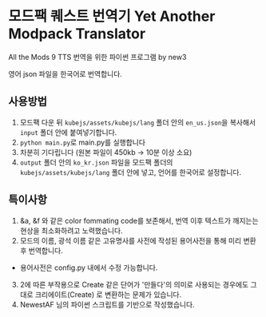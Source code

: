 # 모드팩 퀘스트 번역기 Yet Another Modpack Translator
All the Mods 9 TTS 번역을 위한 파이썬 프로그램 by new3

영어 json 파일을 한국어로 번역합니다.

## 사용방법
1. 모드팩 다운 뒤 `kubejs/assets/kubejs/lang` 폴더 안의 `en_us.json`을 복사해서 `input` 폴더 안에 붙여넣기합니다.
2. `python main.py`로 main.py를 실행합니다
3. 차분히 기다립니다 (원본 파일이 450kb -> 10분 이상 소요)
4. `output` 폴더 안의 `ko_kr.json` 파일을 모드팩 폴더의 `kubejs/assets/kubejs/lang` 폴더 안에 넣고, 언어를 한국어로 설정합니다.

## 특이사항
1. &a, &f 와 같은 color fommating code를 보존해서, 번역 이후 텍스트가 깨지는는 현상을 최소화하려고 노력했습니다.
2. 모드의 이름, 광석 이름 같은 고유명사를 사전에 작성된 용어사전을 통해 미리 변환 후 번역합니다.
 - 용어사전은 config.py 내에서 수정 가능합니다.
3. 2에 따른 부작용으로 Create 같은 단어가 '만들다'의 의미로 사용되는 경우에도 그대로 크리에이트(Create) 로 변환하는 문제가 있습니다.
4. NewestAF 님의 파이썬 스크립트를 기반으로 작성했습니다.
